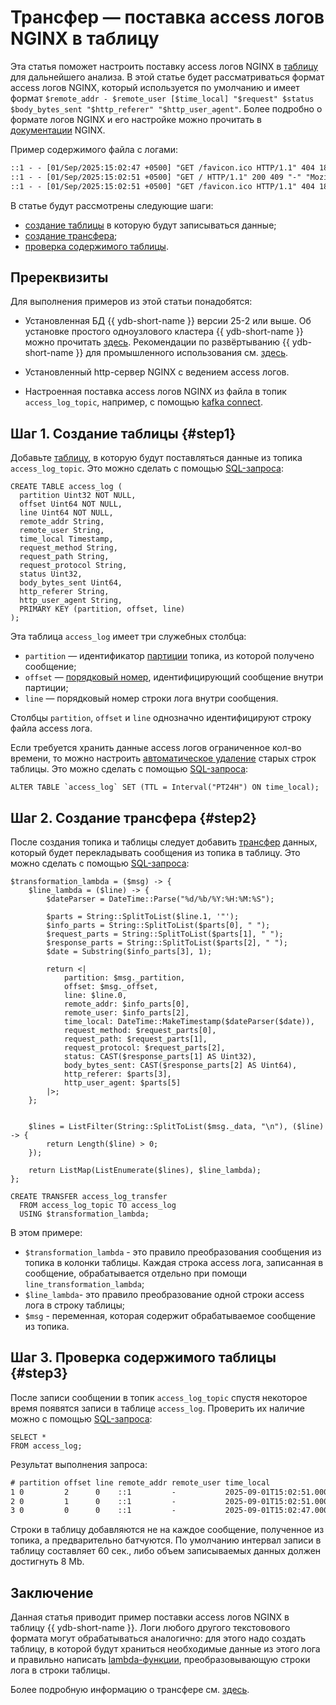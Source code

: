 # Трансфер — поставка access логов NGINX в таблицу

Эта статья поможет настроить поставку access логов NGINX в [таблицу](../../concepts/datamodel/table.md) для дальнейшего анализа. В этой статье будет рассматриваться формат access логов NGINX, который используется по умолчанию и имеет формат `$remote_addr - $remote_user [$time_local] "$request" $status $body_bytes_sent "$http_referer" "$http_user_agent"`. Более подробно о формате логов NGINX и его настройке можно прочитать в [документации](https://docs.nginx.com/nginx/admin-guide/monitoring/logging/#set-up-the-access-log) NGINX.

Пример содержимого файла с логами:

```txt
::1 - - [01/Sep/2025:15:02:47 +0500] "GET /favicon.ico HTTP/1.1" 404 181 "-" "Mozilla/5.0 (X11; Linux x86_64) AppleWebKit/537.36 (KHTML, like Gecko) Chrome/136.0.0.0 YaBrowser/25.6.0.0 Safari/537.36"
::1 - - [01/Sep/2025:15:02:51 +0500] "GET / HTTP/1.1" 200 409 "-" "Mozilla/5.0 (X11; Linux x86_64) AppleWebKit/537.36 (KHTML, like Gecko) Chrome/136.0.0.0 YaBrowser/25.6.0.0 Safari/537.36"
::1 - - [01/Sep/2025:15:02:51 +0500] "GET /favicon.ico HTTP/1.1" 404 181 "http://localhost/" "Mozilla/5.0 (X11; Linux x86_64) AppleWebKit/537.36 (KHTML, like Gecko) Chrome/136.0.0.0 YaBrowser/25.6.0.0 Safari/537.36"
```

В статье будут рассмотрены следующие шаги:

* [создание таблицы](#step1) в которую будут записываться данные;
* [создание трансфера](#step2);
* [проверка содержимого таблицы](#step3).

## Пререквизиты

Для выполнения примеров из этой статьи понадобятся:

* Установленная БД {{ ydb-short-name }} версии 25-2 или выше. Об установке простого одноузлового кластера {{ ydb-short-name }} можно прочитать [здесь](../../quickstart.md). Рекомендации по развёртыванию {{ ydb-short-name }} для промышленного использования см. [здесь](../../devops/deployment-options/index.md?version=main).

* Установленный http-сервер NGINX с ведением access логов.

* Настроенная поставка access логов NGINX из файла в топик `access_log_topic`, например, с помощью [kafka connect](../../reference/kafka-api/connect/index.md).

## Шаг 1. Создание таблицы {#step1}

Добавьте [таблицу](../../concepts/datamodel/table.md), в которую будут поставляться данные из топика `access_log_topic`. Это можно сделать с помощью [SQL-запроса](../../yql/reference/syntax/create_table/index.md):

```yql
CREATE TABLE access_log (
  partition Uint32 NOT NULL,
  offset Uint64 NOT NULL,
  line Uint64 NOT NULL,
  remote_addr String,
  remote_user String,
  time_local Timestamp,
  request_method String,
  request_path String,
  request_protocol String,
  status Uint32,
  body_bytes_sent Uint64,
  http_referer String,
  http_user_agent String,
  PRIMARY KEY (partition, offset, line)
);
```

Эта таблица `access_log` имеет три служебных столбца:

* `partition` — идентификатор [партиции](../../concepts/glossary.md#partition) топика, из которой получено сообщение;
* `offset` — [порядковый номер](../../concepts/glossary.md#offset), идентифицирующий сообщение внутри партиции;
* `line` — порядковый номер строки лога внутри сообщения.

Столбцы `partition`, `offset` и `line` однозначно идентифицируют строку файла access лога.

Если требуется хранить данные access логов ограниченное кол-во времени, то можно настроить [автоматическое удаление](../../concepts/ttl.md) старых строк таблицы. Это можно сделать с помощью [SQL-запроса](../yql/reference/recipes/ttl.md):

```yql
ALTER TABLE `access_log` SET (TTL = Interval("PT24H") ON time_local);
```

## Шаг 2. Создание трансфера {#step2}

После создания топика и таблицы следует добавить [трансфер](../../concepts/transfer.md) данных, который будет перекладывать сообщения из топика в таблицу. Это можно сделать с помощью [SQL-запроса](../../yql/reference/syntax/create-transfer.md):

```yql
$transformation_lambda = ($msg) -> {
    $line_lambda = ($line) -> {
        $dateParser = DateTime::Parse("%d/%b/%Y:%H:%M:%S");

        $parts = String::SplitToList($line.1, '"');
        $info_parts = String::SplitToList($parts[0], " ");
        $request_parts = String::SplitToList($parts[1], " ");
        $response_parts = String::SplitToList($parts[2], " ");
        $date = Substring($info_parts[3], 1);

        return <|
            partition: $msg._partition,
            offset: $msg._offset,
            line: $line.0,
            remote_addr: $info_parts[0],
            remote_user: $info_parts[2],
            time_local: DateTime::MakeTimestamp($dateParser($date)),
            request_method: $request_parts[0],
            request_path: $request_parts[1],
            request_protocol: $request_parts[2],
            status: CAST($response_parts[1] AS Uint32),
            body_bytes_sent: CAST($response_parts[2] AS Uint64),
            http_referer: $parts[3],
            http_user_agent: $parts[5]
        |>;
    };


    $lines = ListFilter(String::SplitToList($msg._data, "\n"), ($line) -> {
        return Length($line) > 0;
    });

    return ListMap(ListEnumerate($lines), $line_lambda);
};

CREATE TRANSFER access_log_transfer
  FROM access_log_topic TO access_log
  USING $transformation_lambda;
```

В этом примере:

* `$transformation_lambda` - это правило преобразования сообщения из топика в колонки таблицы. Каждая строка access лога, записанная в сообщение, обрабатывается отдельно при помощи `line_transformation_lambda`;
* `$line_lambda`- это правило преобразование одной строки access лога в строку таблицы;
* `$msg` - переменная, которая содержит обрабатываемое сообщение из топика.

## Шаг 3. Проверка содержимого таблицы {#step3}

После записи сообщении в топик `access_log_topic` спустя некоторое время появятся записи в таблице `access_log`. Проверить их наличие можно с помощью [SQL-запроса](../../yql/reference/syntax/select/index.md):

```yql
SELECT *
FROM access_log;
```

Результат выполнения запроса:

```txt
# partition offset line remote_addr remote_user time_local                  request_method request_path request_protocol status body_bytes_sent http_referer      http_user_agent
1 0         2      0    ::1         -           2025-09-01T15:02:51.000000Z GET            /favicon.ico HTTP/1.1         404    181             http://localhost/ Mozilla/5.0 (X11; Linux x86_64) AppleWebKit/537.36 (KHTML, like Gecko) Chrome/136.0.0.0 YaBrowser/25.6.0.0 Safari/537.36
2 0         1      0    ::1         -           2025-09-01T15:02:51.000000Z GET            /            HTTP/1.1         200    409             -                 Mozilla/5.0 (X11; Linux x86_64) AppleWebKit/537.36 (KHTML, like Gecko) Chrome/136.0.0.0 YaBrowser/25.6.0.0 Safari/537.36
3 0         0      0    ::1         -           2025-09-01T15:02:47.000000Z GET            /favicon.ico HTTP/1.1         404    181             -                 Mozilla/5.0 (X11; Linux x86_64) AppleWebKit/537.36 (KHTML, like Gecko) Chrome/136.0.0.0 YaBrowser/25.6.0.0 Safari/537.36
```

Строки в таблицу добавляются не на каждое сообщение, полученное из топика, а предварительно батчуются. По умолчанию интервал записи в таблицу составляет 60 сек., либо объем записываемых данных должен достигнуть 8 Mb.

## Заключение

Данная статья приводит пример поставки access логов NGINX в таблицу {{ ydb-short-name }}. Логи любого другого текстовового формата могут обрабатываться аналогично: для этого надо создать таблицу, в которой будут храниться необходимые данные из этого лога и правильно написать [lambda-функции](../../yql/reference/syntax/expressions.md#lambda), преобразовывающую строки лога в строки таблицы.

Более подробную информацию о трансфере см. [здесь](../../concepts/transfer.md).
